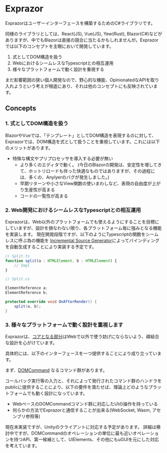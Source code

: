  # Exprazor

Exprazorはユーザーインターフェースを構築するためのC#ライブラリです。

同様のライブラリとしては、React(JS), Vue(JS), Yew(Rust), Blazor(C#)などがありますが、中でもBlazorは直接の競合に当たるかもしれませんが。Exprazorでは以下のコンセプトを主眼において開発しています。


1. 式としてDOM構造を扱う
2. WebにおけるシームレスなTypescriptとの相互運用
3. 様々なプラットフォームで動く設計を重視する


まだ影響範囲の狭い個人開発なので、野心的な機能、OpinionatedなAPIを取り入れようという考えが根底にあり、それは他のコンセプトにも反映されています。

## Concepts

### 1. 式としてDOM構造を扱う
BlazorやVueでは、「テンプレート」としてDOM構造を表現するのに対して、Exprazorでは、DOM構造を式として扱うことを重視しています。これには以下のメリットがあります。

- 特殊な構文やプリプロセッサを導入する必要が無い
  - より多くのエディタで動く。
  (今日のBlazorの開発は、安定性を増してきて、ホットリロードも伴った快適なものではありますが、その過程には、多くの、Anylyerのバグが発生しました。)
  - 早期リターンや小さなView関数の使いまわしなど、表現の自由度が上がり生産性が高まる
  - コードの一覧性が高まる

### 2. Web開発におけるシームレスなTypescriptとの相互運用
Exprazorは、Web以外のプラットフォームでも使えるようにすることを目標にしていますが、設計を損なわない限り、各プラットフォーム毎に強みとなる機能を実装します。
現在開発段階ですが、以下のようにTypescriptの関数をシームレスに呼ぶ為の機能を [Incremental Source Generator](https://andrewlock.net/exploring-dotnet-6-part-9-source-generator-updates-incremental-generators/)によってバインディングを自動生成することにより実装する予定です。

```ts
// Split.ts
function split(a : HTMLElement, b : HTMLElement) {
    // Impl
}
```

```cs
// Split.cs

ElementReference a;
ElementReference b;

protected override void OnAfterRender() {
    split(a, b);
}
```

### 3. 様々なプラットフォームで動く設計を重視します
Exprazorは、[コアとなる部分](https://github.com/WiZLite/Exprazor/tree/master/src/Exprazor)はWebで以外で使う妨げにならないよう、疎結合な設計を心がけています。

具体的には、以下のインターフェースを一つ提供することにより成り立っています。

まず、[DOMCommand](https://github.com/WiZLite/Exprazor/blob/master/src/Exprazor/DOMCommands.cs) なるコマンド群があります。

コールバック実行等の入力と、それによって発行されたコマンド群のハンドラをpublicに提供することにより、以下の要件を満たせば、理論上どのようなプラットフォームでも動く設計になっています。

- WebベースのDOMCommandコマンド群に対応したUIの操作を持っている
- 何らかの方法でExprazorと通信することが出来る(WebSocket, Wasm, アセンブリ参照等)

現在未実装ですが、Unityのクライアントに対応する予定があります。
詳細は検討中ですが、DOMCommandのオペレーションの単位に最も近いオペレーションを持つAPI、第一候補として、UIElements、その他にもuGUIを元にした対応を考えています。